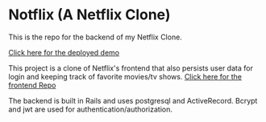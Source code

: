 # Notflix (A Netflix Clone)

This is the repo for the backend of my Netflix Clone. 

[Click here for the deployed demo](http://notflix.surge.sh/)


This project is a clone of Netflix's frontend that also persists user data for login and keeping track of favorite movies/tv shows. [Click here for the frontend Repo](https://github.com/larrysass/notflix-frontend)


The backend is built in Rails and uses postgresql and ActiveRecord. Bcrypt and jwt are used for authentication/authorization. 
